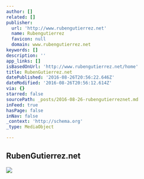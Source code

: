 ```yaml
---
author: []
related: []
publisher:
  url: 'http://www.rubengutierrez.net'
  name: Rubengutierrez
  favicon: null
  domain: www.rubengutierrez.net
keywords: []
description: ''
app_links: []
isBasedOnUrl: 'http://www.rubengutierrez.net/home'
title: RubenGutierrez.net
datePublished: '2016-08-26T20:56:22.646Z'
dateModified: '2016-08-26T20:56:12.614Z'
via: {}
starred: false
sourcePath: _posts/2016-08-26-rubengutierreznet.md
inFeed: true
hasPage: false
inNav: false
_context: 'http://schema.org'
_type: MediaObject

---
```

<article style=""><h1>RubenGutierrez.net</h1><img src="http://www.rubengutierrez.net/photo/nombre/0000/0008/full/PELMposter.jpg" /></article>